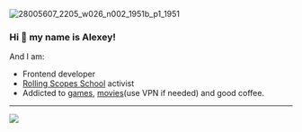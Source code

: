 
![28005607_2205_w026_n002_1951b_p1_1951](https://user-images.githubusercontent.com/72075841/192898788-85a66289-7769-407f-83b1-e31da4a7f879.jpg)

 ### Hi 👋 my name is **Alexey**!


And I am:

- Frontend developer
- [Rolling Scopes School](https://rs.school/) activist
- Addicted to [games](https://rolling-scopes-school.github.io/turn2river-JSFEPRESCHOOL/js-random-game/), [movies](https://rolling-scopes-school.github.io/turn2river-JSFEPRESCHOOL/js-movie-app/)(use VPN if needed) and good coffee.

---



![](https://www.codewars.com/users/turn2river/badges//large)
<!--
**turn2river/turn2river** is a ✨ _special_ ✨ repository because its `README.md` (this file) appears on your GitHub profile.

Here are some ideas to get you started:

- 🔭 I’m currently working on ...
- 🌱 I’m currently learning ...
- 👯 I’m looking to collaborate on ...
- 🤔 I’m looking for help with ...
- 💬 Ask me about ...
- 📫 How to reach me: ...
- 😄 Pronouns: ...
- ⚡ Fun fact: ...
-->

